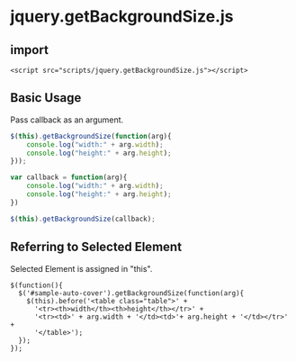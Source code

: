 # jquery.getBackgroundSize.js

## import

```html:import
<script src="scripts/jquery.getBackgroundSize.js"></script>
```

## Basic Usage
Pass callback as an argument.

```js
$(this).getBackgroundSize(function(arg){
    console.log("width:" + arg.width);
    console.log("height:" + arg.height);
}));
```

```js
var callback = function(arg){
    console.log("width:" + arg.width);
    console.log("height:" + arg.height);
})

$(this).getBackgroundSize(callback);
```

## Referring to Selected Element

Selected Element is assigned in "this".

```
$(function(){
  $('#sample-auto-cover').getBackgroundSize(function(arg){
    $(this).before('<table class="table">' +
      '<tr><th>width</th><th>height</th></tr>' +
      '<tr><td>' + arg.width + '</td><td>'+ arg.height + '</td></tr>' +
      '</table>');
  });
});
```
